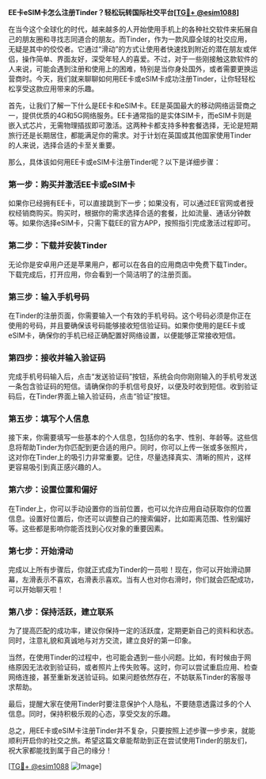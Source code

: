 **EE卡eSIM卡怎么注册Tinder？轻松玩转国际社交平台[[TG💪+ @esim1088](https://t.me/s/esim1088)]**

在当今这个全球化的时代，越来越多的人开始使用手机上的各种社交软件来拓展自己的朋友圈和寻找志同道合的朋友。而Tinder，作为一款风靡全球的社交应用，无疑是其中的佼佼者。它通过“滑动”的方式让使用者快速找到附近的潜在朋友或伴侣，操作简单、界面友好，深受年轻人的喜爱。不过，对于一些刚接触这款软件的人来说，可能会遇到注册和使用上的困难，特别是当你身处国外，或者需要更换运营商时。今天，我们就来聊聊如何用EE卡或eSIM卡成功注册Tinder，让你轻轻松松享受这款应用带来的乐趣。

首先，让我们了解一下什么是EE卡和eSIM卡。EE是英国最大的移动网络运营商之一，提供优质的4G和5G网络服务。EE卡通常指的是实体SIM卡，而eSIM卡则是嵌入式芯片，无需物理插拔即可激活。这两种卡都支持多种套餐选择，无论是短期旅行还是长期居住，都能满足你的需求。对于计划在英国或其他国家使用Tinder的人来说，选择合适的卡至关重要。

那么，具体该如何用EE卡或eSIM卡注册Tinder呢？以下是详细步骤：

### **第一步：购买并激活EE卡或eSIM卡**
如果你已经拥有EE卡，可以直接跳到下一步；如果没有，可以通过EE官网或者授权经销商购买。购买时，根据你的需求选择合适的套餐，比如流量、通话分钟数等。如果你选择eSIM卡，只需下载EE的官方APP，按照指引完成激活过程即可。

### **第二步：下载并安装Tinder**
无论你是安卓用户还是苹果用户，都可以在各自的应用商店中免费下载Tinder。下载完成后，打开应用，你会看到一个简洁明了的注册页面。

### **第三步：输入手机号码**
在Tinder的注册页面，你需要输入一个有效的手机号码。这个号码必须是你正在使用的号码，并且要确保该号码能够接收短信验证码。如果你使用的是EE卡或eSIM卡，确保你的手机已经正确配置好网络设置，以便能够正常接收短信。

### **第四步：接收并输入验证码**
完成手机号码输入后，点击“发送验证码”按钮，系统会向你刚刚输入的手机号发送一条包含验证码的短信。请确保你的手机信号良好，以便及时收到短信。收到验证码后，在Tinder界面上输入验证码，点击“验证”按钮。

### **第五步：填写个人信息**
接下来，你需要填写一些基本的个人信息，包括你的名字、性别、年龄等。这些信息将帮助Tinder为你匹配到更合适的用户。同时，你可以上传一张或多张照片，这对你在Tinder上的吸引力非常重要。记住，尽量选择真实、清晰的照片，这样更容易吸引到真正感兴趣的人。

### **第六步：设置位置和偏好**
在Tinder上，你可以手动设置你的当前位置，也可以允许应用自动获取你的位置信息。设置好位置后，你还可以调整自己的搜索偏好，比如距离范围、性别偏好等。这些都是影响你能否找到心仪对象的重要因素。

### **第七步：开始滑动**
完成以上所有步骤后，你就正式成为Tinder的一员啦！现在，你可以开始滑动屏幕，左滑表示不喜欢，右滑表示喜欢。当有人也对你右滑时，你们就会匹配成功，可以开始聊天啦！

### **第八步：保持活跃，建立联系**
为了提高匹配的成功率，建议你保持一定的活跃度，定期更新自己的资料和状态。同时，注意礼貌和真诚地与对方交流，建立良好的第一印象。

当然，在使用Tinder的过程中，也可能会遇到一些小问题。比如，有时候由于网络原因无法收到验证码，或者照片上传失败等。这时，你可以尝试重启应用、检查网络连接，甚至重新发送验证码。如果问题依然存在，不妨联系Tinder的客服寻求帮助。

最后，提醒大家在使用Tinder时要注意保护个人隐私，不要随意透露过多的个人信息。同时，保持积极乐观的心态，享受交友的乐趣。

总之，用EE卡或eSIM卡注册Tinder并不复杂，只要按照上述步骤一步步来，就能顺利开启你的社交之旅。希望这篇文章能帮助到正在尝试使用Tinder的朋友们，祝大家都能找到属于自己的缘分！

[[TG💪+ @esim1088](https://t.me/s/esim1088) ![Image](https://i.postimg.cc/4NQfJmqS/Snipaste-2025-05-13-00-14-12.png)]
